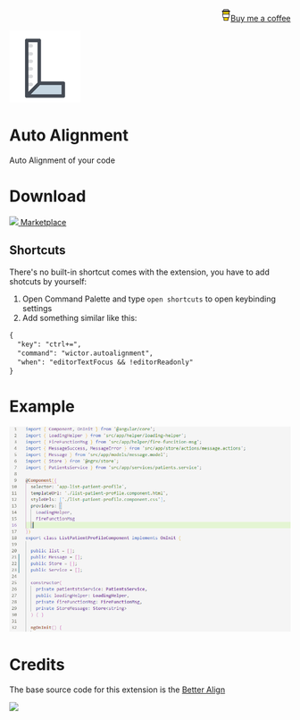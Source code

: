 <p align="right"><a target="_blank" href="https://ko-fi.com/wictorchaves"><img src="https://raw.githubusercontent.com/wictorChaves/auto-alignment/master/images/mug.png" alt="Buy me a coffee">Buy me a coffee</a></p>

<p><img src="https://raw.githubusercontent.com/wictorChaves/auto-alignment/master/images/icon.png"></p>

# Auto Alignment

Auto Alignment of your code

# Download

<p>
  <a target="_blank" href="https://marketplace.visualstudio.com/items?itemName=AutoAlignment.auto-alignment">
    <img src="http://icons.iconarchive.com/icons/papirus-team/papirus-apps/128/visual-studio-code-icon.png">
    Marketplace
  </a>
</p>


## Shortcuts

There's no built-in shortcut comes with the extension, you have to add shotcuts by yourself:
1. Open Command Palette and type `open shortcuts` to open keybinding settings
2. Add something similar like this:
```
{ 
  "key": "ctrl+=",  
  "command": "wictor.autoalignment",
  "when": "editorTextFocus && !editorReadonly" 
}
```


# Example

![example](https://raw.githubusercontent.com/wictorChaves/auto-alignment/master/images/example.gif)

# Credits

The base source code for this extension is the [Better Align](https://marketplace.visualstudio.com/items?itemName=wwm.better-align)

<p><img src="https://wwm.gallerycdn.vsassets.io/extensions/wwm/better-align/1.1.6/1497693945438/Microsoft.VisualStudio.Services.Icons.Default"></p>
